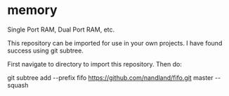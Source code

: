 # memory
Single Port RAM, Dual Port RAM, etc.

This repository can be imported for use in your own projects. I have found success using git subtree.

First navigate to directory to import this repository. Then do:

git subtree add --prefix fifo https://github.com/nandland/fifo.git master --squash
